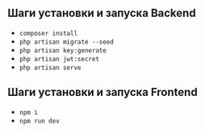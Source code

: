 ## Шаги установки и запуска Backend
- `composer install`
- `php artisan migrate --seed`
- `php artisan key:generate`
- `php artisan jwt:secret`
- `php artisan serve`
## Шаги установки и запуска Frontend
- `npm i`
- `npm run dev`
